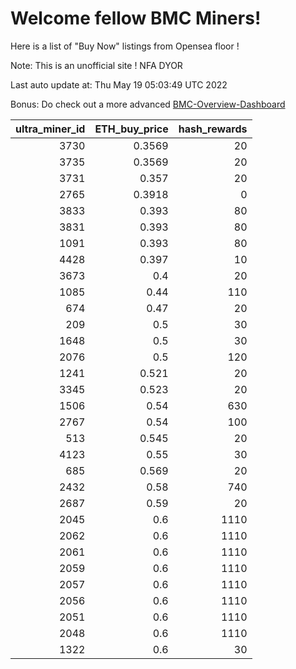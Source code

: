 # Welcome fellow BMC Miners!
Here is a list of "Buy Now" listings from Opensea floor !

Note: This is an unofficial site ! NFA DYOR

Last auto update at: Thu May 19 05:03:49 UTC 2022

Bonus: Do check out a more advanced [BMC-Overview-Dashboard](https://dune.com/defifunk/BMC-Overview-Dashboard)


|   ultra_miner_id |   ETH_buy_price |   hash_rewards |
|-----------------:|----------------:|---------------:|
|             3730 |          0.3569 |             20 |
|             3735 |          0.3569 |             20 |
|             3731 |          0.357  |             20 |
|             2765 |          0.3918 |              0 |
|             3833 |          0.393  |             80 |
|             3831 |          0.393  |             80 |
|             1091 |          0.393  |             80 |
|             4428 |          0.397  |             10 |
|             3673 |          0.4    |             20 |
|             1085 |          0.44   |            110 |
|              674 |          0.47   |             20 |
|              209 |          0.5    |             30 |
|             1648 |          0.5    |             30 |
|             2076 |          0.5    |            120 |
|             1241 |          0.521  |             20 |
|             3345 |          0.523  |             20 |
|             1506 |          0.54   |            630 |
|             2767 |          0.54   |            100 |
|              513 |          0.545  |             20 |
|             4123 |          0.55   |             30 |
|              685 |          0.569  |             20 |
|             2432 |          0.58   |            740 |
|             2687 |          0.59   |             20 |
|             2045 |          0.6    |           1110 |
|             2062 |          0.6    |           1110 |
|             2061 |          0.6    |           1110 |
|             2059 |          0.6    |           1110 |
|             2057 |          0.6    |           1110 |
|             2056 |          0.6    |           1110 |
|             2051 |          0.6    |           1110 |
|             2048 |          0.6    |           1110 |
|             1322 |          0.6    |             30 |